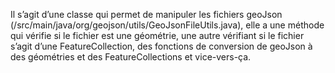 Il s’agit d’une classe qui permet de manipuler les fichiers geoJson (/src/main/java/org/geojson/utils/GeoJsonFileUtils.java), elle a une méthode qui vérifie si le fichier est une géométrie, une autre vérifiant si le fichier s’agit d’une FeatureCollection, des fonctions de conversion de geoJson à des géométries et des FeatureCollections et vice-vers-ça.


